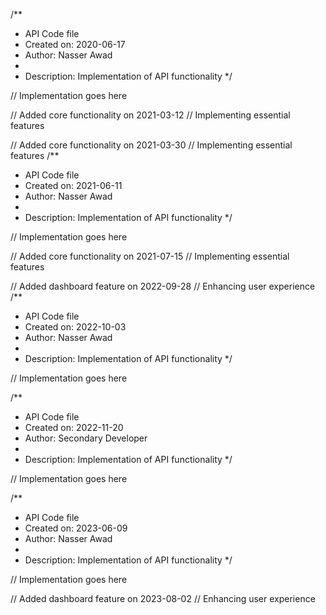 /**
 * API Code file
 * Created on: 2020-06-17
 * Author: Nasser Awad
 *
 * Description: Implementation of API functionality
 */
 
// Implementation goes here


// Added core functionality on 2021-03-12
// Implementing essential features

// Added core functionality on 2021-03-30
// Implementing essential features
/**
 * API Code file
 * Created on: 2021-06-11
 * Author: Nasser Awad
 *
 * Description: Implementation of API functionality
 */
 
// Implementation goes here


// Added core functionality on 2021-07-15
// Implementing essential features

// Added dashboard feature on 2022-09-28
// Enhancing user experience
/**
 * API Code file
 * Created on: 2022-10-03
 * Author: Nasser Awad
 *
 * Description: Implementation of API functionality
 */
 
// Implementation goes here

/**
 * API Code file
 * Created on: 2022-11-20
 * Author: Secondary Developer
 *
 * Description: Implementation of API functionality
 */
 
// Implementation goes here

/**
 * API Code file
 * Created on: 2023-06-09
 * Author: Nasser Awad
 *
 * Description: Implementation of API functionality
 */
 
// Implementation goes here


// Added dashboard feature on 2023-08-02
// Enhancing user experience
